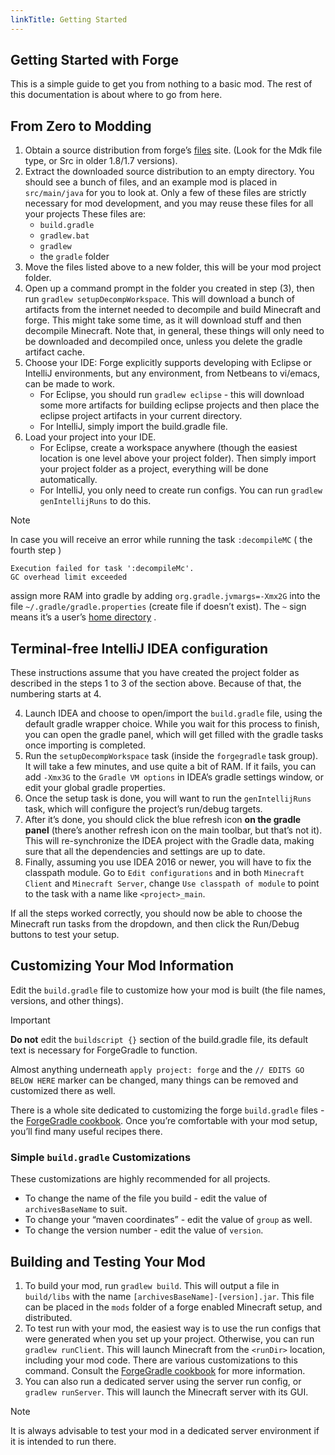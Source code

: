 ```yaml
---
linkTitle: Getting Started
---
```

<article class="docs-entry">
               <h1 id="getting-started-with-forge">Getting Started with Forge<a class="headerlink" href="#getting-started-with-forge" title="Permanent link"> </a></h1>
               <p>This is a simple guide to get you from nothing to a basic mod. The rest of this documentation is about where to go from here.</p>
               <h2 id="from-zero-to-modding">From Zero to Modding<a class="headerlink" href="#from-zero-to-modding" title="Permanent link"> </a></h2>
               <ol>
                  <li>Obtain a source distribution from forge&rsquo;s <a href="../../../net/minecraftforge/forge/index.htm" title="Forge Files distribution site">files</a> site. (Look for the Mdk file type, or Src in older 1.8/1.7 versions).</li>
                  <li>
                     Extract the downloaded source distribution to an empty directory. You should see a bunch of files, and an example mod is placed in <code>src/main/java</code> for you to look at. Only a few of these files are strictly necessary for mod development, and you may reuse these files for all your projects These files are:
                     <ul>
                        <li><code>build.gradle</code></li>
                        <li><code>gradlew.bat</code></li>
                        <li><code>gradlew</code></li>
                        <li>the <code>gradle</code> folder</li>
                     </ul>
                  </li>
                  <li>Move the files listed above to a new folder, this will be your mod project folder.</li>
                  <li>Open up a command prompt in the folder you created in step (3), then run <code>gradlew setupDecompWorkspace</code>. This will download a bunch of artifacts from the internet needed to decompile and build Minecraft and forge. This might take some time, as it will download stuff and then decompile Minecraft. Note that, in general, these things will only need to be downloaded and decompiled once, unless you delete the gradle artifact cache.</li>
                  <li>
                     Choose your IDE: Forge explicitly supports developing with Eclipse or IntelliJ environments, but any environment, from Netbeans to vi/emacs, can be made to work.
                     <ul>
                        <li>For Eclipse, you should run <code>gradlew eclipse</code> - this will download some more artifacts for building eclipse projects and then place the eclipse project artifacts in your current directory.</li>
                        <li>For IntelliJ, simply import the build.gradle file.</li>
                     </ul>
                  </li>
                  <li>
                     Load your project into your IDE.
                     <ul>
                        <li>For Eclipse, create a workspace anywhere (though the easiest location is one level above your project folder). Then simply import your project folder as a project, everything will be done automatically.</li>
                        <li>For IntelliJ, you only need to create run configs. You can run <code>gradlew genIntellijRuns</code> to do this.</li>
                     </ul>
                  </li>
               </ol>
               <div class="admonition note">
                  <p class="admonition-title">Note</p>
                  <p>In case you will receive an error while running the task <code>:decompileMC</code> ( the fourth step )</p>
                  <pre class="highlight"><code>Execution failed for task ':decompileMc'.
GC overhead limit exceeded</code></pre>
                  <p>assign more RAM into gradle by adding <code>org.gradle.jvmargs=-Xmx2G</code> into the file <code>~/.gradle/gradle.properties</code> (create file if doesn&rsquo;t exist). The <code>~</code> sign means it&rsquo;s a user&rsquo;s <a href="../../../wiki/Home_directory.html#Default_home_directory_per_operating_system" title="Default user's home folder location for different operation systems">home directory</a>    .</p>
               </div>
               <h2 id="terminal-free-intellij-idea-configuration">Terminal-free IntelliJ IDEA configuration<a class="headerlink" href="#terminal-free-intellij-idea-configuration" title="Permanent link"> </a></h2>
               <p>These instructions assume that you have created the project folder as described in the steps 1 to 3 of the section above. Because of that, the numbering starts at 4.</p>
               <ol start="4">
                  <li>Launch IDEA and choose to open/import the <code>build.gradle</code> file, using the default gradle wrapper choice. While you wait for this process to finish, you can open the gradle panel, which will get filled with the gradle tasks once importing is completed.</li>
                  <li>Run the <code>setupDecompWorkspace</code> task (inside the <code>forgegradle</code> task group). It will take a few minutes, and use quite a bit of RAM. If it fails, you can add <code>-Xmx3G</code> to the <code>Gradle VM options</code> in IDEA&rsquo;s gradle settings window, or edit your global gradle properties.</li>
                  <li>Once the setup task is done, you will want to run the <code>genIntellijRuns</code> task, which will configure the project&rsquo;s run/debug targets. </li>
                  <li>After it&rsquo;s done, you should click the blue refresh icon <strong>on the gradle panel</strong> (there&rsquo;s another refresh icon on the main toolbar, but that&rsquo;s not it). This will re-synchronize the IDEA project with the Gradle data, making sure that all the dependencies and settings are up to date.</li>
                  <li>Finally, assuming you use IDEA 2016 or newer, you will have to fix the classpath module. Go to <code>Edit configurations</code> and in both <code>Minecraft Client</code> and <code>Minecraft Server</code>, change <code>Use classpath of module</code> to point to the task with a name like <code>&lt;project&gt;_main</code>.</li>
               </ol>
               <p>If all the steps worked correctly, you should now be able to choose the Minecraft run tasks from the dropdown, and then click the Run/Debug buttons to test your setup.</p>
               <h2 id="customizing-your-mod-information">Customizing Your Mod Information<a class="headerlink" href="#customizing-your-mod-information" title="Permanent link"> </a></h2>
               <p>Edit the <code>build.gradle</code> file to customize how your mod is built (the file names, versions, and other things).</p>
               <div class="admonition important">
                  <p class="admonition-title">Important</p>
                  <p><strong>Do not</strong> edit the <code>buildscript {}</code> section of the build.gradle file, its default text is necessary for ForgeGradle to function.</p>
               </div>
               <p>Almost anything underneath <code>apply project: forge</code> and the <code>// EDITS GO BELOW HERE</code> marker can be changed, many things can be removed and customized there as well.</p>
               <p>There is a whole site dedicated to customizing the forge <code>build.gradle</code> files - the <a href="https://forgegradle.readthedocs.org/en/latest/cookbook/" title="The ForgeGradle cookbook">ForgeGradle cookbook</a>. Once you&rsquo;re comfortable with your mod setup, you&rsquo;ll find many useful recipes there.</p>
               <h3 id="simple-buildgradle-customizations">Simple <code>build.gradle</code> Customizations<a class="headerlink" href="#simple-buildgradle-customizations" title="Permanent link"> </a></h3>
               <p>These customizations are highly recommended for all projects.</p>
               <ul>
                  <li>To change the name of the file you build - edit the value of <code>archivesBaseName</code> to suit.</li>
                  <li>To change your &ldquo;maven coordinates&rdquo; - edit the value of <code>group</code> as well.</li>
                  <li>To change the version number - edit the value of <code>version</code>.</li>
               </ul>
               <h2 id="building-and-testing-your-mod">Building and Testing Your Mod<a class="headerlink" href="#building-and-testing-your-mod" title="Permanent link"> </a></h2>
               <ol>
                  <li>To build your mod, run <code>gradlew build</code>. This will output a file in <code>build/libs</code> with the name <code>[archivesBaseName]-[version].jar</code>. This file can be placed in the <code>mods</code> folder of a forge enabled Minecraft setup, and distributed.</li>
                  <li>To test run with your mod, the easiest way is to use the run configs that were generated when you set up your project. Otherwise, you can run <code>gradlew runClient</code>. This will launch Minecraft from the <code>&lt;runDir&gt;</code> location, including your mod code. There are various customizations to this command. Consult the <a href="https://forgegradle.readthedocs.org/en/latest/cookbook/" title="The ForgeGradle cookbook">ForgeGradle cookbook</a> for more information.</li>
                  <li>You can also run a dedicated server using the server run config, or <code>gradlew runServer</code>. This will launch the Minecraft server with its GUI.</li>
               </ol>
               <div class="admonition note">
                  <p class="admonition-title">Note</p>
                  <p>It is always advisable to test your mod in a dedicated server environment if it is intended to run there.</p>
               </div>
            </article>

